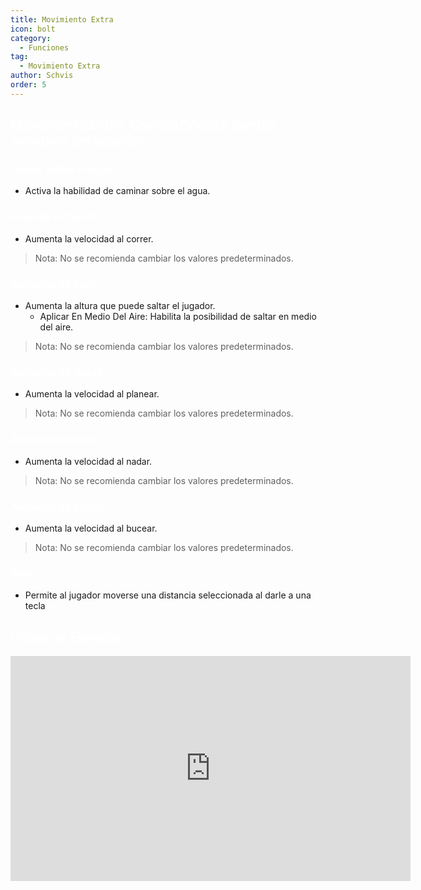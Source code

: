 ```yaml
---
title: Movimiento Extra
icon: bolt
category:
  - Funciones
tag:
  - Movimiento Extra
author: Schvis
order: 5
---
```


## <span style='color:white;'>Movimiento Extra: Cambia/Mejora ciertas acciones del jugador.</span>
### <span style='color:white;'>Correr Sobre el Agua:</span>
- Activa la habilidad de caminar sobre el agua.
### <span style='color:white;'>Impulso al Correr:</span>
- Aumenta la velocidad al correr.
> Nota: No se recomienda cambiar los valores predeterminados.
### <span style='color:white;'>Aumento de Salto:</span>
- Aumenta la altura que puede saltar el jugador.
    - Aplicar En Medio Del Aire: Habilita la posibilidad de saltar en medio del aire.
> Nota: No se recomienda cambiar los valores predeterminados.
### <span style='color:white;'>Aumento de Vuelo:</span>
- Aumenta la velocidad al planear.
> Nota: No se recomienda cambiar los valores predeterminados.
### <span style='color:white;'>Aumento de Nado:</span>
- Aumenta la velocidad al nadar.
> Nota: No se recomienda cambiar los valores predeterminados.
### <span style='color:white;'>Aumento de Buceo:</span>
- Aumenta la velocidad al bucear.
> Nota: No se recomienda cambiar los valores predeterminados.
### <span style='color:white;'>Blink:</span>
- Permite al jugador moverse una distancia seleccionada al darle a una tecla

## <span style='color:white;'>Video de Ejemplo:</span>

<iframe width="640" height="360" src="https://www.youtube.com/embed/wMd9icqhFQg?list=PL5eI1Tb64p56g27qfYk7VuFTz4FK6YrKa" title="Korepi - Extra Movement (Sponsor)" frameborder="0" allow="accelerometer; autoplay; clipboard-write; encrypted-media; gyroscope; picture-in-picture; web-share" allowfullscreen></iframe>